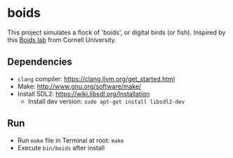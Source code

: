 # boids
This project simulates a flock of 'boids', or digital birds (or fish). Inspired by this [Boids lab](https://people.ece.cornell.edu/land/courses/ece4760/labs/s2021/Boids/Boids.html) from Cornell University.

## Dependencies
- `clang` compiler: https://clang.llvm.org/get_started.html
- Make: http://www.gnu.org/software/make/
- Install SDL2: https://wiki.libsdl.org/Installation
  - Install dev version: `sudo apt-get install libsdl2-dev`

## Run
- Run `make` file in Terminal at root: `make`
- Execute `bin/boids` after install
